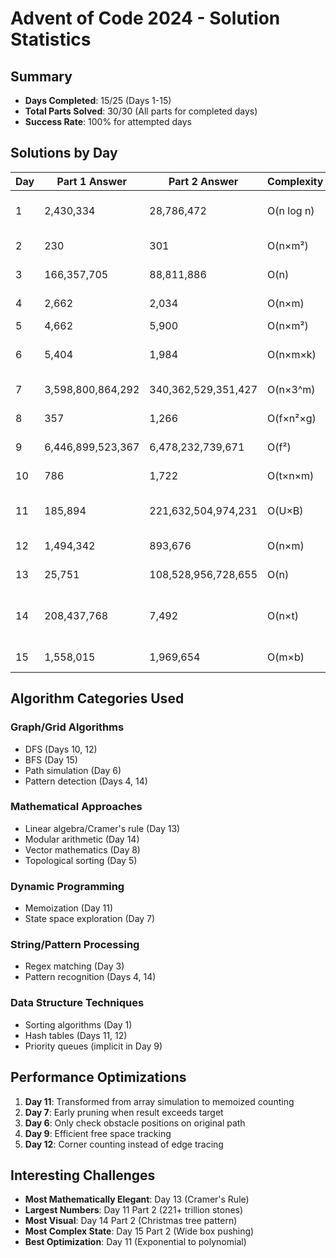 # Advent of Code 2024 - Solution Statistics

## Summary
- **Days Completed**: 15/25 (Days 1-15)
- **Total Parts Solved**: 30/30 (All parts for completed days)
- **Success Rate**: 100% for attempted days

## Solutions by Day

| Day | Part 1 Answer | Part 2 Answer | Complexity | Key Algorithm |
|-----|---------------|---------------|------------|---------------|
| 1   | 2,430,334 | 28,786,472 | O(n log n) | Sorting + Frequency Count |
| 2   | 230 | 301 | O(n×m²) | Sequence Validation |
| 3   | 166,357,705 | 88,811,886 | O(n) | Regex Pattern Matching |
| 4   | 2,662 | 2,034 | O(n×m) | Grid Pattern Search |
| 5   | 4,662 | 5,900 | O(n×m²) | Topological Sort |
| 6   | 5,404 | 1,984 | O(n×m×k) | Path Simulation + Cycle Detection |
| 7   | 3,598,800,864,292 | 340,362,529,351,427 | O(n×3^m) | Recursive Backtracking |
| 8   | 357 | 1,266 | O(f×n²×g) | Vector Math + Collinearity |
| 9   | 6,446,899,523,367 | 6,478,232,739,671 | O(f²) | Disk Defragmentation |
| 10  | 786 | 1,722 | O(t×n×m) | DFS Path Finding |
| 11  | 185,894 | 221,632,504,974,231 | O(U×B) | Dynamic Programming + Memoization |
| 12  | 1,494,342 | 893,676 | O(n×m) | DFS + Corner Counting |
| 13  | 25,751 | 108,528,956,728,655 | O(n) | Linear Algebra (Cramer's Rule) |
| 14  | 208,437,768 | 7,492 | O(n×t) | Modular Arithmetic + Pattern Detection |
| 15  | 1,558,015 | 1,969,654 | O(m×b) | BFS + State Management |

## Algorithm Categories Used

### Graph/Grid Algorithms
- DFS (Days 10, 12)
- BFS (Day 15)
- Path simulation (Day 6)
- Pattern detection (Days 4, 14)

### Mathematical Approaches
- Linear algebra/Cramer's rule (Day 13)
- Modular arithmetic (Day 14)
- Vector mathematics (Day 8)
- Topological sorting (Day 5)

### Dynamic Programming
- Memoization (Day 11)
- State space exploration (Day 7)

### String/Pattern Processing
- Regex matching (Day 3)
- Pattern recognition (Days 4, 14)

### Data Structure Techniques
- Sorting algorithms (Day 1)
- Hash tables (Days 11, 12)
- Priority queues (implicit in Day 9)

## Performance Optimizations

1. **Day 11**: Transformed from array simulation to memoized counting
2. **Day 7**: Early pruning when result exceeds target
3. **Day 6**: Only check obstacle positions on original path
4. **Day 9**: Efficient free space tracking
5. **Day 12**: Corner counting instead of edge tracing

## Interesting Challenges

- **Most Mathematically Elegant**: Day 13 (Cramer's Rule)
- **Largest Numbers**: Day 11 Part 2 (221+ trillion stones)
- **Most Visual**: Day 14 Part 2 (Christmas tree pattern)
- **Most Complex State**: Day 15 Part 2 (Wide box pushing)
- **Best Optimization**: Day 11 (Exponential to polynomial)